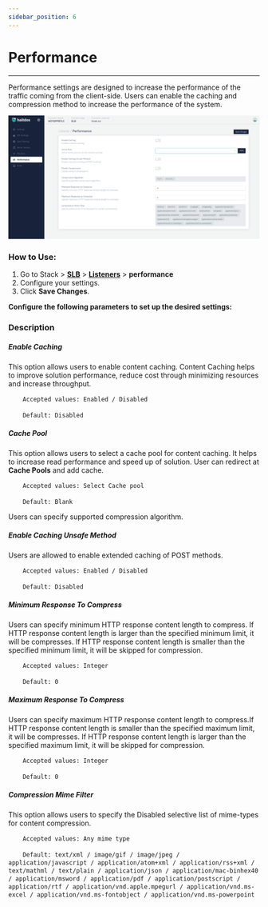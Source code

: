 ```yaml
---
sidebar_position: 6
---
```


# Performance

---

Performance settings are designed to increase the performance of the traffic coming from the client-side. Users can enable the caching and compression method to increase the performance of the system.

![performance](/img/adc/v7/docs/performance.png)

### How to Use:

1. Go to Stack > [**SLB**](/v7/enterprise/adc)  > [**Listeners**](./listeners.md) > **performance**
2. Configure your settings.
3. Click **Save Changes**.

**Configure the following parameters to set up the desired settings:**

### Description

##### **Enable Caching**

This option allows users to enable content caching. Content Caching helps to improve solution performance, reduce cost through minimizing resources and increase throughput.

```
    Accepted values: Enabled / Disabled

    Default: Disabled 
```


##### **Cache Pool**

This option allows users to select a cache pool for content caching. It helps to increase read performance and speed up of solution. User can redirect at **Cache Pools** and add cache.

```
    Accepted values: Select Cache pool

    Default: Blank 
```


Users can specify supported compression algorithm.

##### **Enable Caching Unsafe Method**

Users are allowed to enable extended caching of POST methods.

```
    Accepted values: Enabled / Disabled

    Default: Disabled 
```


##### **Minimum Response To Compress**

Users can specify minimum HTTP response content length to compress. If HTTP response content length is larger than the specified minimum limit, it will be compresses. If HTTP response content length is smaller than the specified minimum limit, it will be skipped for compression.

```
    Accepted values: Integer

    Default: 0 
```


##### **Maximum Response To Compress**

Users can specify maximum HTTP response content length to compress.If HTTP response content length is smaller than the specified maximum limit, it will be compresses. If HTTP response content length is larger than the specified maximum limit, it will be skipped for compression.

```
    Accepted values: Integer

    Default: 0 
```


##### **Compression Mime Filter**

This option allows users to specify the Disabled selective list of mime-types for content compression.

```
    Accepted values: Any mime type

    Default: text/xml / image/gif / image/jpeg / application/javascript / application/atom+xml / application/rss+xml / text/mathml / text/plain / application/json / application/mac-binhex40 / application/msword / application/pdf / application/postscript / application/rtf / application/vnd.apple.mpegurl / application/vnd.ms-excel / application/vnd.ms-fontobject / application/vnd.ms-powerpoint
```

